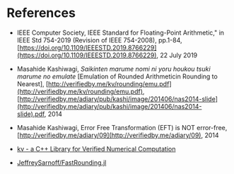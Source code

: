 # References

* IEEE Computer Society, IEEE Standard for Floating-Point Arithmetic," in IEEE Std 754-2019 (Revision of IEEE 754-2008), pp.1-84, [https://doi.org/10.1109/IEEESTD.2019.8766229](https://doi.org/10.1109/IEEESTD.2019.8766229), 22 July 2019  
* Masahide Kashiwagi, *Saikinten marume nomi ni yoru houkou tsuki marume no emulate* [Emulation of Rounded Arithmeticin Rounding to Nearest], [http://verifiedby.me/kv/rounding/emu.pdf](http://verifiedby.me/kv/rounding/emu.pdf), [http://verifiedby.me/adiary/pub/kashi/image/201406/nas2014-slide](http://verifiedby.me/adiary/pub/kashi/image/201406/nas2014-slide).pdf, 2014  
* Masahide Kashiwagi, Error Free Transformation (EFT) is NOT error-free, [http://verifiedby.me/adiary/09](http://verifiedby.me/adiary/09), 2014

* [kv - a C++ Library for Verified Numerical Computation](https://github.com/mskashi/kv)  
* [JeffreySarnoff/FastRounding.jl](https://github.com/JeffreySarnoff/FastRounding.jl)
